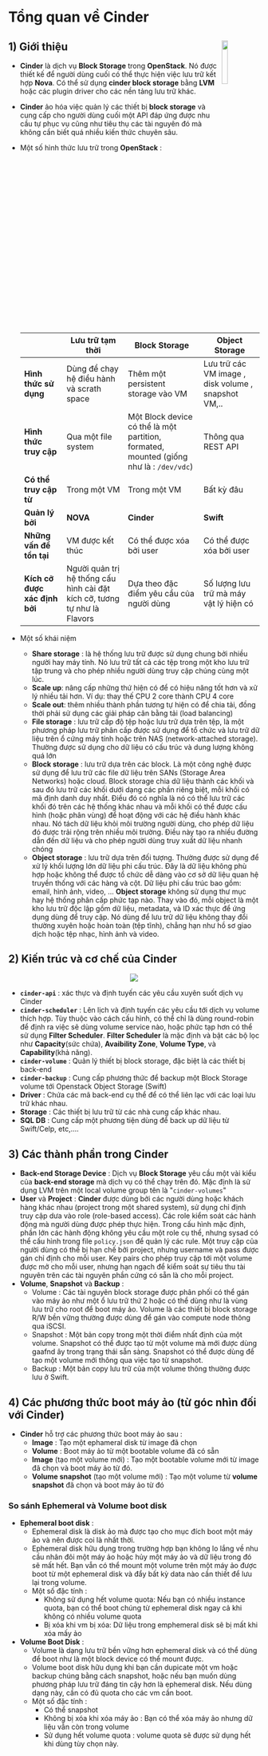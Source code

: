 # Tổng quan về Cinder
## **1) Giới thiệu** <img src=https://i.imgur.com/LGHgjiF.png align=right width=15%>
- **Cinder** là dịch vụ **Block Storage** trong **OpenStack**. Nó được thiết kế để người dùng cuối có thể thực hiện việc lưu trữ kết hợp **Nova**. Có thể sử dụng **cinder block storage** bằng **LVM** hoặc các plugin driver cho các nền tảng lưu trữ khác.
- **Cinder** ảo hóa việc quản lý các thiết bị **block storage** và cung cấp cho người dùng cuối một API đáp ứng được nhu cầu tự phục vụ cũng như tiêu thụ các tài nguyên đó mà không cần biết quá nhiều kiến thức chuyên sâu.
- Một số hình thức lưu trữ trong **OpenStack** :
    
    | | Lưu trữ tạm thời | Block Storage	| Object Storage |
    |-|------------------|------------------|----------------|
    | **Hình thức sử dụng**	| Dùng để chạy hệ điều hành và scrath space	| Thêm một persistent storage vào VM | Lưu trữ các VM image , disk volume , snapshot VM,.. |
    | **Hình thức truy cập** | Qua một file system | Một Block device có thể là một partition, formated, mounted (giống như là : `/dev/vdc`) | Thông qua REST API |
    | **Có thể truy cập từ** | Trong một VM | Trong một VM | Bất kỳ đâu |
    | **Quản lý bởi** |	**NOVA** | **Cinder** | **Swift** |
    | **Những vấn đề tồn tại** | VM được kết thúc | Có thể được xóa bởi user | Có thể được xóa bởi user |
    | **Kích cỡ được xác định bởi**	| Người quản trị hệ thống cấu hình cài đặt kích cỡ, tương tự như là Flavors | Dựa theo đặc điểm yêu cầu của người dùng	| Số lượng lưu trữ mà máy vật lý hiện có |

- Một số khái niệm
    - **Share storage** : là hệ thống lưu trữ được sử dụng chung bởi nhiều người hay máy tính. Nó lưu trữ tất cả các tệp trong một kho lưu trữ tập trung và cho phép nhiều người dùng truy cập chúng cùng một lúc.
    - **Scale up**: nâng cấp những thứ hiện có để có hiệu năng tốt hơn và xử lý nhiều tải hơn. Ví dụ: thay thế CPU 2 core thành CPU 4 core
    - **Scale out**: thêm nhiều thành phần tương tự hiện có để chia tải, đồng thời phải sử dụng các giải pháp cân bằng tải (load balancing)
    - **File storage** : lưu trữ cấp độ tệp hoặc lưu trữ dựa trên tệp, là một phương pháp lưu trữ phân cấp được sử dụng để tổ chức và lưu trữ dữ liệu trên ổ cứng máy tính hoặc trên NAS (network-attached storage). Thường được sử dụng cho dữ liệu có cấu trúc và dung lượng không quá lớn
    - **Block storage** : lưu trữ dựa trên các block. Là một công nghệ được sử dụng để lưu trữ các file dữ liệu trên SANs (Storage Area Networks) hoặc cloud. Block storage chia dữ liệu thành các khối và sau đó lưu trữ các khối dưới dạng các phần riêng biệt, mỗi khối có mã định danh duy nhất. Điều đó có nghĩa là nó có thể lưu trữ các khối đó trên các hệ thống khác nhau và mỗi khối có thể được cấu hình (hoặc phân vùng) để hoạt động với các hệ điều hành khác nhau. Nó tách dữ liệu khỏi môi trường người dùng, cho phép dữ liệu đó được trải rộng trên nhiều môi trường. Điều này tạo ra nhiều đường dẫn đến dữ liệu và cho phép người dùng truy xuất dữ liệu nhanh chóng
    - **Object storage** : lưu trữ dựa trên đối tượng. Thường được sử dụng để xử lý khối lượng lớn dữ liệu phi cấu trúc. Đây là dữ liệu không phù hợp hoặc không thể được tổ chức dễ dàng vào cơ sở dữ liệu quan hệ truyền thống với các hàng và cột. Dữ liệu phi cấu trúc bao gồm: email, hình ảnh, video, ... **Object storage** không sử dụng thư mục hay hệ thống phân cấp phức tạp nào. Thay vào đó, mỗi object là một kho lưu trữ độc lập gồm dữ liệu, metadata, và ID xác thực để ứng dụng dùng để truy cập. Nó dùng để lưu trữ dữ liệu không thay đổi thường xuyên hoặc hoàn toàn (tệp tĩnh), chẳng hạn như hồ sơ giao dịch hoặc tệp nhạc, hình ảnh và video.
## **2) Kiến trúc và cơ chế của Cinder**

<p align=center><img src=https://i.imgur.com/OG5Sx2F.png></p>

- **`cinder-api`** : xác thực và định tuyến các yêu cầu xuyên suốt dịch vụ Cinder
- **`cinder-scheduler`** : Lên lịch và định tuyến các yêu cầu tới dịch vụ volume thích hợp. Tùy thuộc vào cách cấu hình, có thể chỉ là dùng round-robin để định ra việc sẽ dùng volume service nào, hoặc phức tạp hơn có thể sử dụng **Filter Scheduler**. **Filter Scheduler** là mặc định và bật các bộ lọc như **Capacity**(sức chứa), **Avaibility Zone**, **Volume Type**, và **Capability**(khả năng).
- **`cinder-volume`** : Quản lý thiết bị block storage, đặc biệt là các thiết bị back-end
- **`cinder-backup`** : Cung cấp phương thức để backup một Block Storage volume tới Openstack Object Storage (Swift)
- **Driver** : Chứa các mã back-end cụ thể để có thể liên lạc với các loại lưu trữ khác nhau.
- **Storage** : Các thiết bị lưu trữ từ các nhà cung cấp khác nhau.
- **SQL DB** : Cung cấp một phương tiện dùng để back up dữ liệu từ Swift/Celp, etc,....
## **3) Các thành phần trong Cinder**
- **Back-end Storage Device** : Dịch vụ **Block Storage** yêu cầu một vài kiểu của **back-end storage** mà dịch vụ có thể chạy trên đó. Mặc định là sử dụng LVM trên một local volume group tên là "`cinder-volumes`"
- **User** và **Project** : **Cinder** được dùng bởi các người dùng hoặc khách hàng khác nhau (project trong một shared system), sử dụng chỉ định truy cập dưa vào role (role-based access). Các role kiểm soát các hành động mà người dùng được phép thực hiện. Trong cấu hình mặc định, phần lớn các hành động không yêu cầu một role cụ thể, nhưng sysad có thể cấu hình trong file `policy.json` để quản lý các rule. Một truy cập của người dùng có thể bị hạn chế bởi project, nhưng username và pass được gán chỉ định cho mỗi user. Key pairs cho phép truy cập tới một volume được mở cho mỗi user, nhưng hạn ngạch để kiểm soát sự tiêu thu tài nguyên trên các tài nguyên phần cứng có sẵn là cho mỗi project.
- **Volume**, **Snapshot** và **Backup** :
    - Volume : Các tài nguyên block storage được phân phối có thể gán vào máy ảo như một ổ lưu trữ thứ 2 hoặc có thể dùng như là vùng lưu trữ cho root để boot máy ảo. Volume là các thiết bị block storage R/W bền vững thường được dùng để gán vào compute node thông qua iSCSI.
    - Snapshot : Một bản copy trong một thời điểm nhất định của một volume. Snapshot có thể được tạo từ một volume mà mới được dùng gaafnd ây trong trạng thái sẵn sàng. Snapshot có thể được dùng để tạo một volume mới thông qua việc tạo từ snapshot.
    - Backup : Một bản copy lưu trữ của một volume thông thường được lưu ở Swift.
## **4) Các phương thức boot máy ảo (từ góc nhìn đối với Cinder)**
- **Cinder** hỗ trợ các phương thức boot máy ảo sau :
    - **Image** : Tạo một ephameral disk từ image đã chọn
    - **Volume** : Boot máy ảo từ một bootable volume đã có sẵn
    - **Image** (tạo một volume mới) : Tạo một bootable volume mới từ image đã chọn và boot máy ảo từ đó.
    - **Volume snapshot** (tạo một volume mới) : Tạo một volume từ **volume snapshot** đã chọn và boot máy ảo từ đó
### **So sánh Ephemeral và Volume boot disk**
- **Ephemeral boot disk** :
    - Ephemeral disk là disk ảo mà được tạo cho mục đích boot một máy ảo và nên được coi là nhất thời.
    - Ephemeral disk hữu dụng trong trường hợp bạn không lo lắng về nhu cầu nhân đôi một máy ảo hoặc hủy một máy ảo và dữ liệu trong đó sẽ mất hết. Bạn vẫn có thể mount một volume trên một máy ảo được boot từ một ephemeral disk và đẩy bất kỳ data nào cần thiết để lưu lại trong volume.
    - Một số đặc tính :
        - Không sử dụng hết volume quota: Nếu bạn có nhiều instance quota, bạn có thể boot chúng từ ephemeral disk ngay cả khi không có nhiều volume quota
        - Bị xóa khi vm bị xóa: Dữ liệu trong emphemeral disk sẽ bị mất khi xóa mấy ảo
- **Volume Boot Disk** :
    - Volume là dạng lưu trữ bền vững hơn ephemeral disk và có thể dùng để boot như là một block device có thể mount được.
    - Volume boot disk hữu dụng khi bạn cần dupicate một vm hoặc backup chúng bằng cách snapshot, hoặc nếu bạn muốn dùng phương pháp lưu trữ đáng tin cậy hơn là ephemeral disk. Nếu dùng dạng này, cần có đủ quota cho các vm cần boot.
    - Một số đặc tính :
        - Có thể snapshot
        - Không bị xóa khi xóa máy ảo : Bạn có thể xóa máy ảo nhưng dữ liệu vẫn còn trong volume
        - Sử dụng hết volume quota : volume quota sẽ được sử dụng hết khi dùng tùy chọn này.
